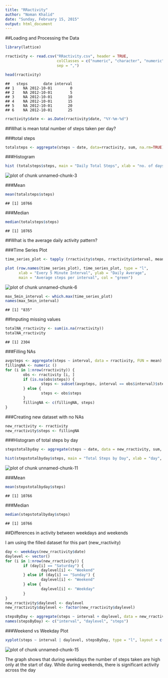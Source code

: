 ```yaml
---
title: "RRactivity"
author: "Noman Khalid"
date: "Sunday, February 15, 2015"
output: html_document
---
```


##Loading and Processing the Data


```r
library(lattice)

rractivity <- read.csv("RRactivity.csv", header = TRUE, 
                       colClasses = c("numeric", "character", "numeric"),
                       sep = ",")

head(rractivity)
```

```
##   steps       date interval
## 1    NA 2012-10-01        0
## 2    NA 2012-10-01        5
## 3    NA 2012-10-01       10
## 4    NA 2012-10-01       15
## 5    NA 2012-10-01       20
## 6    NA 2012-10-01       25
```

```r
rractivity$date <- as.Date(rractivity$date, "%Y-%m-%d")
```

##What is mean total number of steps taken per day?

###total steps


```r
totalsteps <- aggregate(steps ~ date, data=rractivity, sum, na.rm=TRUE)
```

###Histogram


```r
hist (totalsteps$steps, main = "Daily Total Steps", xlab = "no. of days", col = "blue")
```

![plot of chunk unnamed-chunk-3](figure/unnamed-chunk-3.png) 

###Mean

```r
mean(totalsteps$steps)
```

```
## [1] 10766
```

###Median

```r
median(totalsteps$steps)
```

```
## [1] 10765
```

##What is the average daily activity pattern?

###Time Series Plot


```r
time_series_plot <- tapply (rractivity$steps, rractivity$interval, mean, na.rm = TRUE)

plot (row.names(time_series_plot), time_series_plot, type = "l", 
      xlab = "Every 5 Minute Interval", ylab = "Daily Average",
      main = "Average steps per interval", col = "green")
```

![plot of chunk unnamed-chunk-6](figure/unnamed-chunk-6.png) 


```r
max_5min_interval <- which.max(time_series_plot)
names(max_5min_interval)
```

```
## [1] "835"
```

##Imputing missing values


```r
totalNA_rractivity <- sum(is.na(rractivity))
totalNA_rractivity
```

```
## [1] 2304
```

###Filling NAs


```r
avgsteps <- aggregate(steps ~ interval, data = rractivity, FUN = mean)
fillingNA <- numeric ()
for (i in 1:nrow(rractivity)) {
        obs <- rractivity [i, ]
        if (is.na(obs$steps)) {
                steps <- subset(avgsteps, interval == obs$interval)$steps
        } else {
                steps <- obs$steps
        }
        fillingNA <- c(fillingNA, steps)
}
```

###Creating new dataset with no NAs


```r
new_rractivity <- rractivity
new_rractivity$steps <- fillingNA 
```

###Histogram of total steps by day


```r
stepstotalbyday <- aggregate(steps ~ date, data = new_rractivity, sum, na.rm = TRUE)

hist(stepstotalbyday$steps, main = "Total Steps by Day", xlab = "day", col = "blue")
```

![plot of chunk unnamed-chunk-11](figure/unnamed-chunk-11.png) 

###Mean


```r
mean(stepstotalbyday$steps)
```

```
## [1] 10766
```

###Median

```r
median(stepstotalbyday$steps)
```

```
## [1] 10766
```

##Differences in activity between weekdays and weekends

I am using the filled dataset for this part (new_rractivity)


```r
day <- weekdays(new_rractivity$date)
daylevel <- vector()
for (i in 1:nrow(new_rractivity)) {
        if (day[i] == "Saturday") {
                daylevel[i] <- "Weekend"
        } else if (day[i] == "Sunday") {
                daylevel[i] <- "Weekend"
        } else {
                daylevel[i] <- "Weekday"
        }
}
new_rractivity$daylevel <- daylevel
new_rractivity$daylevel <- factor(new_rractivity$daylevel)

stepsByDay <- aggregate(steps ~ interval + daylevel, data = new_rractivity, mean)
names(stepsByDay) <- c("interval", "daylevel", "steps")
```

###Weekend vs Weekday Plot


```r
xyplot(steps ~ interval | daylevel, stepsByDay, type = "l", layout = c(1, 2), xlab = "Interval", ylab = "Number of steps")
```

![plot of chunk unnamed-chunk-15](figure/unnamed-chunk-15.png) 

The graph shows that during weekdays the number of steps taken are high only at the start of day. While during weekends, there is significant activity across the day
